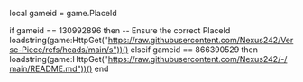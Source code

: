 local gameid = game.PlaceId

if gameid == 130992896 then  -- Ensure the correct PlaceId
    loadstring(game:HttpGet("https://raw.githubusercontent.com/Nexus242/Verse-Piece/refs/heads/main/s"))()
elseif gameid == 866390529 then
    loadstring(game:HttpGet("https://raw.githubusercontent.com/Nexus242/-/main/README.md"))()
end
